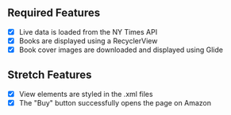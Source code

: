 ## Required Features
- [x] Live data is loaded from the NY Times API
- [x] Books are displayed using a RecyclerView
- [x] Book cover images are downloaded and displayed using Glide

## Stretch Features
- [x] View elements are styled in the .xml files
- [x] The "Buy" button successfully opens the page on Amazon
